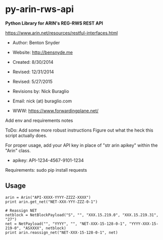 py-arin-rws-api
===============

**Python Library for ARIN's REG-RWS REST API**

https://www.arin.net/resources/restful-interfaces.html

- Author: Benton Snyder
- Website: http://bensnyde.me
- Created: 8/30/2014
- Revised: 12/31/2014

- Revised: 5/27/2015
- Revisions by: Nick Buraglio
- Email: nick (at) buraglio.com
- WWW: https://www.forwardingplane.net/

Add env and requirements notes

ToDo: Add some more robust instructions
Figure out what the heck this script actually does. 

For proper usage, add your API key in place of "str arin apikey" within the "Arin" class.
- apikey: API-1234-4567-9101-1234


Requirements:
sudo pip install requests


Usage
---
```
arin = Arin("API-XXXX-YYYY-ZZZZ-XXXX")
print arin.get_net("NET-XXX-YYY-ZZZ-0-1")

# Reassign NET
netblock = NetBlockPayload("S", "", "XXX.15.219.0", "XXX.15.219.31", "27")
net = NetPayload("", "YYYY", "", "NET-XXX-15-128-0-1", "YYYY-XXX-15-219-0", "ASXXXX", netblock)
print arin.reassign_net("NET-XXX-15-128-0-1", net)
```
